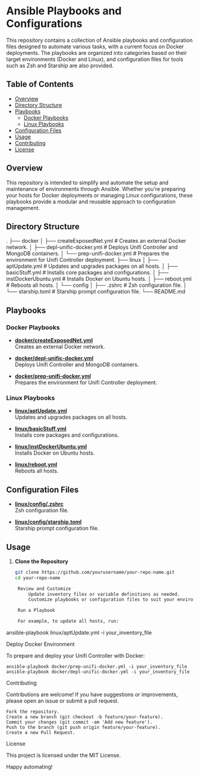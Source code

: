 # Ansible Playbooks and Configurations

This repository contains a collection of Ansible playbooks and configuration files designed to automate various tasks, with a current focus on Docker deployments. The playbooks are organized into categories based on their target environments (Docker and Linux), and configuration files for tools such as Zsh and Starship are also provided.

## Table of Contents

- [Overview](#overview)
- [Directory Structure](#directory-structure)
- [Playbooks](#playbooks)
  - [Docker Playbooks](#docker-playbooks)
  - [Linux Playbooks](#linux-playbooks)
- [Configuration Files](#configuration-files)
- [Usage](#usage)
- [Contributing](#contributing)
- [License](#license)

## Overview

This repository is intended to simplify and automate the setup and maintenance of environments through Ansible. Whether you're preparing your hosts for Docker deployments or managing Linux configurations, these playbooks provide a modular and reusable approach to configuration management.

## Directory Structure

. ├── docker │ ├── createExposedNet.yml # Creates an external Docker network. │ ├── depl-unific-docker.yml # Deploys Unifi Controller and MongoDB containers. │ └── prep-unifi-docker.yml # Prepares the environment for Unifi Controller deployment. ├── linux │ ├── aptUpdate.yml # Updates and upgrades packages on all hosts. │ ├── basicStuff.yml # Installs core packages and configurations. │ ├── instDockerUbuntu.yml # Installs Docker on Ubuntu hosts. │ ├── reboot.yml # Reboots all hosts. │ └── config │ ├── .zshrc # Zsh configuration file. │ └── starship.toml # Starship prompt configuration file. └── README.md


## Playbooks

### Docker Playbooks

- **[docker/createExposedNet.yml](docker/createExposedNet.yml)**  
  Creates an external Docker network.

- **[docker/depl-unific-docker.yml](docker/depl-unific-docker.yml)**  
  Deploys Unifi Controller and MongoDB containers.

- **[docker/prep-unifi-docker.yml](docker/prep-unifi-docker.yml)**  
  Prepares the environment for Unifi Controller deployment.

### Linux Playbooks

- **[linux/aptUpdate.yml](linux/aptUpdate.yml)**  
  Updates and upgrades packages on all hosts.

- **[linux/basicStuff.yml](linux/basicStuff.yml)**  
  Installs core packages and configurations.

- **[linux/instDockerUbuntu.yml](linux/instDockerUbuntu.yml)**  
  Installs Docker on Ubuntu hosts.

- **[linux/reboot.yml](linux/reboot.yml)**  
  Reboots all hosts.

## Configuration Files

- **[linux/config/.zshrc](linux/config/.zshrc)**  
  Zsh configuration file.

- **[linux/config/starship.toml](linux/config/starship.toml)**  
  Starship prompt configuration file.

## Usage

1. **Clone the Repository**

   ```bash
   git clone https://github.com/yourusername/your-repo-name.git
   cd your-repo-name

    Review and Customize
        Update inventory files or variable definitions as needed.
        Customize playbooks or configuration files to suit your environment.

    Run a Playbook

    For example, to update all hosts, run:

ansible-playbook linux/aptUpdate.yml -i your_inventory_file

Deploy Docker Environment

To prepare and deploy your Unifi Controller with Docker:

    ansible-playbook docker/prep-unifi-docker.yml -i your_inventory_file
    ansible-playbook docker/depl-unific-docker.yml -i your_inventory_file

Contributing

Contributions are welcome! If you have suggestions or improvements, please open an issue or submit a pull request.

    Fork the repository.
    Create a new branch (git checkout -b feature/your-feature).
    Commit your changes (git commit -am 'Add new feature').
    Push to the branch (git push origin feature/your-feature).
    Create a new Pull Request.

License

This project is licensed under the MIT License.

Happy automating!

